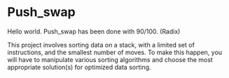 # Push_swap


Hello world. Push_swap has been done with 90/100. (Radix)


This project involves sorting data on a stack, with a limited set of instructions, and the smallest number of moves. To make this happen, you will have to manipulate various sorting algorithms and choose the most appropriate solution(s) for optimized data sorting.
